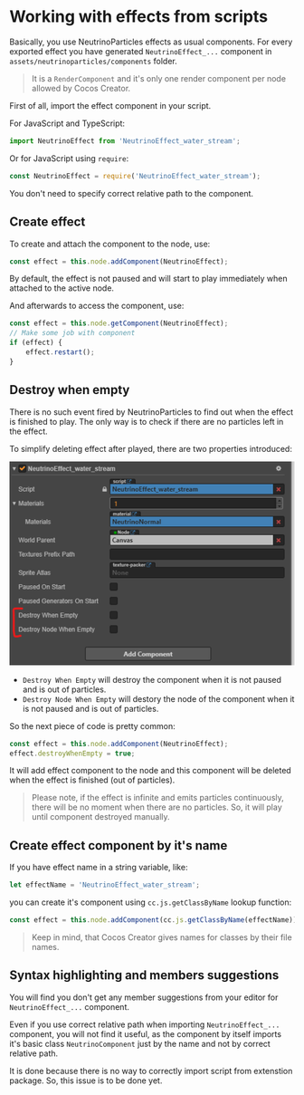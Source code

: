 # Working with effects from scripts

Basically, you use NeutrinoParticles effects as usual components. For every exported effect you have generated `NeutrinoEffect_...` component in `assets/neutrinoparticles/components` folder.

>It is a `RenderComponent` and it's only one render component per node allowed by Cocos Creator.

First of all, import the effect component in your script.

For JavaScript and TypeScript:
```javascript
import NeutrinoEffect from 'NeutrinoEffect_water_stream';
```

Or for JavaScript using `require`:

```javascript
const NeutrinoEffect = require('NeutrinoEffect_water_stream');
```

You don't need to specify correct relative path to the component.

## Create effect

To create and attach the component to the node, use:

```javascript
const effect = this.node.addComponent(NeutrinoEffect);
```

By default, the effect is not paused and will start to play immediately when attached to the active node.

And afterwards to access the component, use:

```javascript
const effect = this.node.getComponent(NeutrinoEffect);
// Make some job with component
if (effect) {
    effect.restart();
}
```


## Destroy when empty

There is no such event fired by NeutrinoParticles to find out when the effect is finished to play. The only way is to check if there are no particles left in the effect.

To simplify deleting effect after played, there are two properties introduced:

![Destroy when empty](img/destroy_when_empty_properties.png)

* `Destroy When Empty` will destroy the component when it is not paused and is out of particles.
* `Destroy Node When Empty` will destory the node of the component when it is not paused and is out of particles.

So the next piece of code is pretty common:
```javascript
const effect = this.node.addComponent(NeutrinoEffect);
effect.destroyWhenEmpty = true;
```

It will add effect component to the node and this component will be deleted when the effect is finished (out of particles).

> Please note, if the effect is infinite and emits particles continuously, there will be no moment when there are no particles. So, it will play until component destroyed manually.

## Create effect component by it's name

If you have effect name in a string variable, like:
```javascript
let effectName = 'NeutrinoEffect_water_stream';
```
you can create it's component using `cc.js.getClassByName` lookup function:
```javascript
const effect = this.node.addComponent(cc.js.getClassByName(effectName));
```
> Keep in mind, that Cocos Creator gives names for classes by their file names.

## Syntax highlighting and members suggestions

You will find you don't get any member suggestions from your editor for `NeutrinoEffect_...` component.

Even if you use correct relative path when importing `NeutrinoEffect_...` component, you will not find it useful, as the component by itself imports it's basic class `NeutrinoComponent` just by the name and not by correct relative path.

It is done because there is no way to correctly import script from extenstion package. So, this issue is to be done yet.

